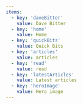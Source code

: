 ```yaml
---
items:
  - key: 'daveBitter'
    value: Dave Bitter
  - key: 'home'
    value: Home
  - key: 'quickBits'
    value: Quick Bits
  - key: 'articles'
    value: articles
  - key: 'read'
    value: read
  - key: 'latestArticles'
    value: Latest articles
  - key: 'heroImage'
    value: Hero image
---
```

